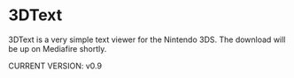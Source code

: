 # 3DText
3DText is a very simple text viewer for the Nintendo 3DS. The download will be up on Mediafire shortly.

CURRENT VERSION: v0.9
